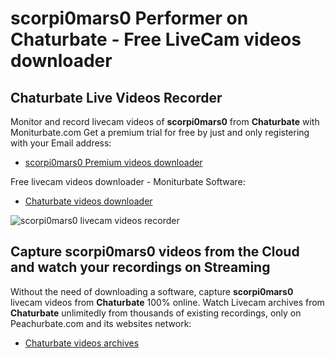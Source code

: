 # scorpi0mars0 Performer on Chaturbate - Free LiveCam videos downloader

## Chaturbate Live Videos Recorder

Monitor and record livecam videos of **scorpi0mars0** from **Chaturbate** with Moniturbate.com
Get a premium trial for free by just and only registering with your Email address:
* [scorpi0mars0 Premium videos downloader](https://moniturbate.com/request-demo-licence-key.html)

Free livecam videos downloader - Moniturbate Software:
* [Chaturbate videos downloader](https://moniturbate.com/moniturbate-download-software.html)

![scorpi0mars0 livecam videos recorder](https://peachurnet.com/templates/moniturbate-software.png)


## Capture scorpi0mars0 videos from the Cloud and watch your recordings on Streaming

Without the need of downloading a software, capture **scorpi0mars0** livecam videos from **Chaturbate** 100% online.
Watch Livecam archives from **Chaturbate** unlimitedly from thousands of existing recordings, only on Peachurbate.com and its websites network:
* [Chaturbate videos archives](https://peachurnet.com/)